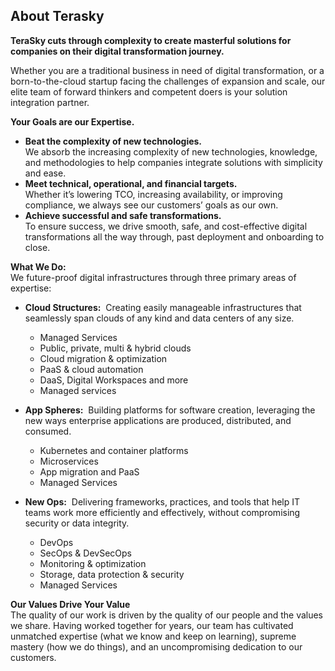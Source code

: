 ## About Terasky  
**TeraSky cuts through complexity to create masterful solutions for companies on their digital transformation journey.**

Whether you are a traditional business in need of digital transformation, or a born-to-the-cloud startup facing the challenges of expansion and scale, our elite team of forward thinkers and competent doers is your solution integration partner.

**Your Goals are our Expertise.**  
*  **Beat the complexity of new technologies.**  
We absorb the increasing complexity of new technologies, knowledge, and methodologies to help companies integrate solutions with simplicity and ease.
*  **Meet technical, operational, and financial targets.**  
Whether it’s lowering TCO, increasing availability, or improving compliance, we always see our customers’ goals as our own.
*  **Achieve successful and safe transformations.**  
To ensure success, we drive smooth, safe, and cost-effective digital transformations all the way through, past deployment and onboarding to close.

  
**What We Do:**  
We future-proof digital infrastructures through three primary areas of expertise:

*   **Cloud Structures:**  Creating easily manageable infrastructures that seamlessly span clouds of any kind and data centers of any size.
    *   Managed Services
    *   Public, private, multi & hybrid clouds
    *   Cloud migration & optimization
    *   PaaS & cloud automation
    *   DaaS, Digital Workspaces and more
    *   Managed services

*   **App Spheres:**  Building platforms for software creation, leveraging the new ways enterprise applications are produced, distributed, and consumed.
    *   Kubernetes and container platforms
    *   Microservices
    *   App migration and PaaS
    *   Managed Services
  
*   **New Ops:**  Delivering frameworks, practices, and tools that help IT teams work more efficiently and effectively, without compromising security or data integrity.
    *   DevOps
    *   SecOps & DevSecOps
    *   Monitoring & optimization
    *   Storage, data protection & security
    *   Managed Services
  
**Our Values Drive Your Value**  
The quality of our work is driven by the quality of our people and the values we share. Having worked together for years, our team has cultivated unmatched expertise (what we know and keep on learning), supreme mastery (how we do things), and an uncompromising dedication to our customers.